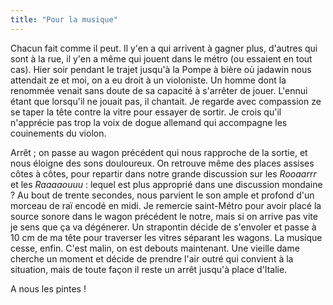 ```yaml
---
title: "Pour la musique"
---
```


Chacun fait comme il peut. Il y'en a qui arrivent à gagner plus, d'autres qui
sont à la rue, il y'en a même qui jouent dans le métro (ou essaient en tout
cas). Hier soir pendant le trajet jusqu'à la Pompe à bière où jadawin nous
attendait ze et moi, on a eu droit à un violoniste. Un homme dont la renommée
venait sans doute de sa capacité à s'arrêter de jouer. L'ennui étant que
lorsqu'il ne jouait pas, il chantait. Je regarde avec compassion ze se taper
la tête contre la vitre pour essayer de sortir. Je crois qu'il n'apprécie pas
trop la voix de dogue allemand qui accompagne les couinements du violon.

Arrêt ; on passe au wagon précédent qui nous rapproche de la sortie, et nous
éloigne des sons douloureux. On retrouve même des places assises côtes à
côtes, pour repartir dans notre grande discussion sur les _Rooaarrr_ et les
_Raaaaouuu_ : lequel est plus approprié dans une discussion mondaine ? Au bout
de trente secondes, nous parvient le son ample et profond d'un morceau de raï
encodé en midi. Je remercie saint-Métro pour avoir placé la source sonore dans
le wagon précédent le notre, mais si on arrive pas vite je sens que ça va
dégénerer. Un strapontin décide de s'envoler et passe à 10 cm de ma tête pour
traverser les vitres séparant les wagons. La musique cesse, enfin. C'est
malin, on est debouts maintenant. Une vieille dame cherche un moment et décide
de prendre l'air outré qui convient à la situation, mais de toute façon il
reste un arrêt jusqu'à place d'Italie.

A nous les pintes !


